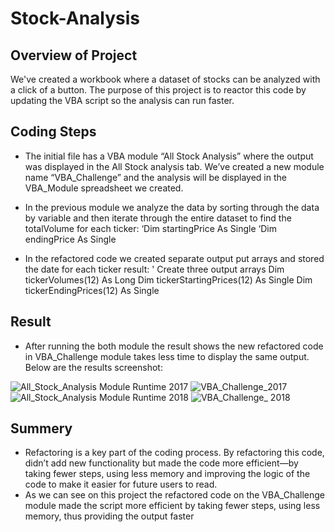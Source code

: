 # Stock-Analysis

## Overview of Project
We've created a workbook where a dataset of stocks can be analyzed with a click of a button. The purpose of this project is to reactor this code by updating the VBA script so the analysis can run faster. 

## Coding Steps
-	The initial file has a VBA module “All Stock Analysis” where the output was displayed in the All Stock analysis tab. We’ve created a new module name “VBA_Challenge” and the analysis will be displayed in the VBA_Module spreadsheet we created.

-	In the previous module we analyze the data by sorting through the data by variable and then iterate through the entire dataset to find the totalVolume for each ticker:
‘Dim startingPrice As Single
‘Dim endingPrice As Single

-	In the refactored code we created separate output put arrays and stored the date for each ticker result:
' Create three output arrays
    Dim tickerVolumes(12) As Long
    Dim tickerStartingPrices(12) As Single
    Dim tickerEndingPrices(12) As Single

## Result
-	After running the both module the result shows the new refactored code in VBA_Challenge module takes less time to display the same output. Below are the results screenshot:

![All_Stock_Analysis Module Runtime 2017](https://user-images.githubusercontent.com/85530486/127730118-7ebe2ff2-0887-4fb5-b2d8-45d668199a89.png)
![VBA_Challenge_2017](https://user-images.githubusercontent.com/85530486/127730124-81ca5e2b-84a1-4084-a7f8-05bc26b8e63c.png)
![All_Stock_Analysis Module Runtime 2018](https://user-images.githubusercontent.com/85530486/127730128-ca3759fc-8eba-4c19-baa2-d54cc0c634c4.png)
![VBA_Challenge_ 2018](https://user-images.githubusercontent.com/85530486/127730130-841dad4f-528e-4a63-97a8-e903b6ed7446.png)

## Summery
-	Refactoring is a key part of the coding process. By refactoring this code, didn’t add new functionality but made the code more efficient—by taking fewer steps, using less memory and improving the logic of the code to make it easier for future users to read.
-	As we can see on this project the refactored code on the VBA_Challenge module made the script more efficient by taking fewer steps, using less memory, thus providing the output faster

